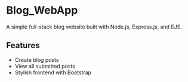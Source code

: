# Blog_WebApp

A simple full-stack blog website built with Node.js, Express.js, and EJS.

## Features
- Create blog posts
- View all submitted posts
- Stylish frontend with Bootstrap

